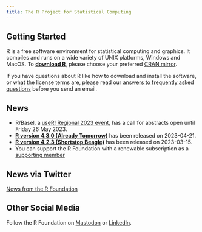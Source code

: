 ```yaml
---
title: The R Project for Statistical Computing
---
```


## Getting Started

R is a free software environment for statistical computing and graphics. It compiles and runs on a wide variety of UNIX platforms, Windows and MacOS. To **[download R](https://cran.r-project.org/mirrors.html)**, please choose your preferred [CRAN mirror](https://cran.r-project.org/mirrors.html).

If you have questions about R like how to download and install the software, or what the license terms are, please read our [answers to frequently asked questions](https://cran.R-project.org/faqs.html) before you send an email.

## News
- R/Basel, a [useR! Regional 2023 event](conferences/#special-events), has a call for abstracts open until Friday 26 May 2023.
-   [**R version 4.3.0 (Already Tomorrow)**](https://cran.r-project.org/src/base/R-4)
    has been released on 2023-04-21.
-   [**R version 4.2.3 (Shortstop Beagle)**](https://cran.r-project.org/src/base/R-4)
    has been released on 2023-03-15.
- You can support the R Foundation with a renewable subscription as a
  [supporting member](https://www.r-project.org/foundation/donations.html)
  
## News via Twitter

<a class="twitter-timeline"
 href="https://twitter.com/_R_Foundation?ref_src=twsrc%5Etfw"
 data-width="400"
 data-show-replies="false"
 data-chrome="noheader,nofooter,noborders"
 data-dnt="true"
 data-tweet-limit="2">News from the R Foundation</a>
<script async
 src="https://platform.twitter.com/widgets.js"
 charset="utf-8"></script>
 
## Other Social Media

<!-- rel="me" required to verify on Mastodon -->
Follow the R Foundation on <a rel="me" href="https://fosstodon.org/@R_Foundation">Mastodon</a> or <a href="https://www.linkedin.com/company/the-r-foundation-for-statistical-computing">LinkedIn</a>.

<!--- (Boilerplate for release run-in)
-   [**R version 3.1.3 (Smooth Sidewalk) prerelease versions**](https://cran.r-project.org/src/base-prerelease/) will appear starting February 28. Final release is scheduled for 2015-03-09.
-->
